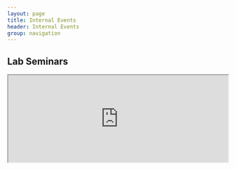 ```yaml
---
layout: page
title: Internal Events
header: Internal Events
group: navigation
---
```


## Lab Seminars
<iframe width='100%' height='200' src="https://docs.google.com/spreadsheets/d/1jexx3KPjYNwZSHZObe8CVRUiRfZJlNtzF1qzxqQi4Q0/pubhtml?gid=0&amp;single=true&amp;widget=true&amp;headers=false"></iframe>

